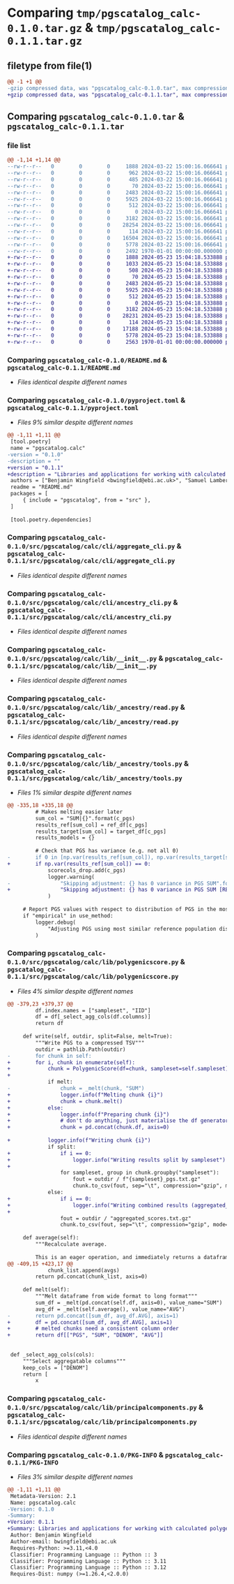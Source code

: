 # Comparing `tmp/pgscatalog_calc-0.1.0.tar.gz` & `tmp/pgscatalog_calc-0.1.1.tar.gz`

## filetype from file(1)

```diff
@@ -1 +1 @@
-gzip compressed data, was "pgscatalog_calc-0.1.0.tar", max compression
+gzip compressed data, was "pgscatalog_calc-0.1.1.tar", max compression
```

## Comparing `pgscatalog_calc-0.1.0.tar` & `pgscatalog_calc-0.1.1.tar`

### file list

```diff
@@ -1,14 +1,14 @@
--rw-r--r--   0        0        0     1888 2024-03-22 15:00:16.066641 pgscatalog_calc-0.1.0/README.md
--rw-r--r--   0        0        0      962 2024-03-22 15:00:16.066641 pgscatalog_calc-0.1.0/pyproject.toml
--rw-r--r--   0        0        0      485 2024-03-22 15:00:16.066641 pgscatalog_calc-0.1.0/src/pgscatalog/calc/__init__.py
--rw-r--r--   0        0        0       70 2024-03-22 15:00:16.066641 pgscatalog_calc-0.1.0/src/pgscatalog/calc/cli/__init__.py
--rw-r--r--   0        0        0     2483 2024-03-22 15:00:16.066641 pgscatalog_calc-0.1.0/src/pgscatalog/calc/cli/aggregate_cli.py
--rw-r--r--   0        0        0     5925 2024-03-22 15:00:16.066641 pgscatalog_calc-0.1.0/src/pgscatalog/calc/cli/ancestry_cli.py
--rw-r--r--   0        0        0      512 2024-03-22 15:00:16.066641 pgscatalog_calc-0.1.0/src/pgscatalog/calc/lib/__init__.py
--rw-r--r--   0        0        0        0 2024-03-22 15:00:16.066641 pgscatalog_calc-0.1.0/src/pgscatalog/calc/lib/_ancestry/__init__.py
--rw-r--r--   0        0        0     3182 2024-03-22 15:00:16.066641 pgscatalog_calc-0.1.0/src/pgscatalog/calc/lib/_ancestry/read.py
--rw-r--r--   0        0        0    28254 2024-03-22 15:00:16.066641 pgscatalog_calc-0.1.0/src/pgscatalog/calc/lib/_ancestry/tools.py
--rw-r--r--   0        0        0      114 2024-03-22 15:00:16.066641 pgscatalog_calc-0.1.0/src/pgscatalog/calc/lib/_config.py
--rw-r--r--   0        0        0    16504 2024-03-22 15:00:16.066641 pgscatalog_calc-0.1.0/src/pgscatalog/calc/lib/polygenicscore.py
--rw-r--r--   0        0        0     5778 2024-03-22 15:00:16.066641 pgscatalog_calc-0.1.0/src/pgscatalog/calc/lib/principalcomponents.py
--rw-r--r--   0        0        0     2492 1970-01-01 00:00:00.000000 pgscatalog_calc-0.1.0/PKG-INFO
+-rw-r--r--   0        0        0     1888 2024-05-23 15:04:18.533888 pgscatalog_calc-0.1.1/README.md
+-rw-r--r--   0        0        0     1033 2024-05-23 15:04:18.533888 pgscatalog_calc-0.1.1/pyproject.toml
+-rw-r--r--   0        0        0      508 2024-05-23 15:04:18.533888 pgscatalog_calc-0.1.1/src/pgscatalog/calc/__init__.py
+-rw-r--r--   0        0        0       70 2024-05-23 15:04:18.533888 pgscatalog_calc-0.1.1/src/pgscatalog/calc/cli/__init__.py
+-rw-r--r--   0        0        0     2483 2024-05-23 15:04:18.533888 pgscatalog_calc-0.1.1/src/pgscatalog/calc/cli/aggregate_cli.py
+-rw-r--r--   0        0        0     5925 2024-05-23 15:04:18.533888 pgscatalog_calc-0.1.1/src/pgscatalog/calc/cli/ancestry_cli.py
+-rw-r--r--   0        0        0      512 2024-05-23 15:04:18.533888 pgscatalog_calc-0.1.1/src/pgscatalog/calc/lib/__init__.py
+-rw-r--r--   0        0        0        0 2024-05-23 15:04:18.533888 pgscatalog_calc-0.1.1/src/pgscatalog/calc/lib/_ancestry/__init__.py
+-rw-r--r--   0        0        0     3182 2024-05-23 15:04:18.533888 pgscatalog_calc-0.1.1/src/pgscatalog/calc/lib/_ancestry/read.py
+-rw-r--r--   0        0        0    28231 2024-05-23 15:04:18.533888 pgscatalog_calc-0.1.1/src/pgscatalog/calc/lib/_ancestry/tools.py
+-rw-r--r--   0        0        0      114 2024-05-23 15:04:18.533888 pgscatalog_calc-0.1.1/src/pgscatalog/calc/lib/_config.py
+-rw-r--r--   0        0        0    17188 2024-05-23 15:04:18.533888 pgscatalog_calc-0.1.1/src/pgscatalog/calc/lib/polygenicscore.py
+-rw-r--r--   0        0        0     5778 2024-05-23 15:04:18.533888 pgscatalog_calc-0.1.1/src/pgscatalog/calc/lib/principalcomponents.py
+-rw-r--r--   0        0        0     2563 1970-01-01 00:00:00.000000 pgscatalog_calc-0.1.1/PKG-INFO
```

### Comparing `pgscatalog_calc-0.1.0/README.md` & `pgscatalog_calc-0.1.1/README.md`

 * *Files identical despite different names*

### Comparing `pgscatalog_calc-0.1.0/pyproject.toml` & `pgscatalog_calc-0.1.1/pyproject.toml`

 * *Files 9% similar despite different names*

```diff
@@ -1,11 +1,11 @@
 [tool.poetry]
 name = "pgscatalog.calc"
-version = "0.1.0"
-description = ""
+version = "0.1.1"
+description = "Libraries and applications for working with calculated polygenic scores"
 authors = ["Benjamin Wingfield <bwingfield@ebi.ac.uk>", "Samuel Lambert <sl925@medschl.cam.ac.uk>", "Laurent Gil <lg10@sanger.ac.uk>"]
 readme = "README.md"
 packages = [
     { include = "pgscatalog", from = "src" },
 ]
 
 [tool.poetry.dependencies]
```

### Comparing `pgscatalog_calc-0.1.0/src/pgscatalog/calc/cli/aggregate_cli.py` & `pgscatalog_calc-0.1.1/src/pgscatalog/calc/cli/aggregate_cli.py`

 * *Files identical despite different names*

### Comparing `pgscatalog_calc-0.1.0/src/pgscatalog/calc/cli/ancestry_cli.py` & `pgscatalog_calc-0.1.1/src/pgscatalog/calc/cli/ancestry_cli.py`

 * *Files identical despite different names*

### Comparing `pgscatalog_calc-0.1.0/src/pgscatalog/calc/lib/__init__.py` & `pgscatalog_calc-0.1.1/src/pgscatalog/calc/lib/__init__.py`

 * *Files identical despite different names*

### Comparing `pgscatalog_calc-0.1.0/src/pgscatalog/calc/lib/_ancestry/read.py` & `pgscatalog_calc-0.1.1/src/pgscatalog/calc/lib/_ancestry/read.py`

 * *Files identical despite different names*

### Comparing `pgscatalog_calc-0.1.0/src/pgscatalog/calc/lib/_ancestry/tools.py` & `pgscatalog_calc-0.1.1/src/pgscatalog/calc/lib/_ancestry/tools.py`

 * *Files 1% similar despite different names*

```diff
@@ -335,18 +335,18 @@
         # Makes melting easier later
         sum_col = "SUM|{}".format(c_pgs)
         results_ref[sum_col] = ref_df[c_pgs]
         results_target[sum_col] = target_df[c_pgs]
         results_models = {}
 
         # Check that PGS has variance (e.g. not all 0)
-        if 0 in [np.var(results_ref[sum_col]), np.var(results_target[sum_col])]:
+        if np.var(results_ref[sum_col]) == 0:
             scorecols_drop.add(c_pgs)
             logger.warning(
-                "Skipping adjustment: {} has 0 variance in PGS SUM".format(c_pgs)
+                "Skipping adjustment: {} has 0 variance in PGS SUM [REFERENCE]".format(c_pgs)
             )
 
     # Report PGS values with respect to distribution of PGS in the most similar reference population
     if "empirical" in use_method:
         logger.debug(
             "Adjusting PGS using most similar reference population distribution."
         )
```

### Comparing `pgscatalog_calc-0.1.0/src/pgscatalog/calc/lib/polygenicscore.py` & `pgscatalog_calc-0.1.1/src/pgscatalog/calc/lib/polygenicscore.py`

 * *Files 4% similar despite different names*

```diff
@@ -379,23 +379,37 @@
         df.index.names = ["sampleset", "IID"]
         df = df[_select_agg_cols(df.columns)]
         return df
 
     def write(self, outdir, split=False, melt=True):
         """Write PGS to a compressed TSV"""
         outdir = pathlib.Path(outdir)
-        for chunk in self:
+        for i, chunk in enumerate(self):
+            chunk = PolygenicScore(df=chunk, sampleset=self.sampleset)
+
             if melt:
-                chunk = _melt(chunk, "SUM")
+                logger.info(f"Melting chunk {i}")
+                chunk = chunk.melt()
+            else:
+                logger.info(f"Preparing chunk {i}")
+                # don't do anything, just materialise the df generator
+                chunk = pd.concat(chunk.df, axis=0)
 
+            logger.info(f"Writing chunk {i}")
             if split:
+                if i == 0:
+                    logger.info("Writing results split by sampleset")
+
                 for sampleset, group in chunk.groupby("sampleset"):
                     fout = outdir / f"{sampleset}_pgs.txt.gz"
                     chunk.to_csv(fout, sep="\t", compression="gzip", mode="a")
             else:
+                if i == 0:
+                    logger.info("Writing combined results (aggregated_scores.txt.gz)")
+
                 fout = outdir / "aggregated_scores.txt.gz"
                 chunk.to_csv(fout, sep="\t", compression="gzip", mode="a")
 
     def average(self):
         """Recalculate average.
 
         This is an eager operation, and immediately returns a dataframe
@@ -409,15 +423,17 @@
             chunk_list.append(avgs)
         return pd.concat(chunk_list, axis=0)
 
     def melt(self):
         """Melt dataframe from wide format to long format"""
         sum_df = _melt(pd.concat(self.df, axis=0), value_name="SUM")
         avg_df = _melt(self.average(), value_name="AVG")
-        return pd.concat([sum_df, avg_df.AVG], axis=1)
+        df = pd.concat([sum_df, avg_df.AVG], axis=1)
+        # melted chunks need a consistent column order
+        return df[["PGS", "SUM", "DENOM", "AVG"]]
 
 
 def _select_agg_cols(cols):
     """Select aggregatable columns"""
     keep_cols = ["DENOM"]
     return [
         x
```

### Comparing `pgscatalog_calc-0.1.0/src/pgscatalog/calc/lib/principalcomponents.py` & `pgscatalog_calc-0.1.1/src/pgscatalog/calc/lib/principalcomponents.py`

 * *Files identical despite different names*

### Comparing `pgscatalog_calc-0.1.0/PKG-INFO` & `pgscatalog_calc-0.1.1/PKG-INFO`

 * *Files 3% similar despite different names*

```diff
@@ -1,11 +1,11 @@
 Metadata-Version: 2.1
 Name: pgscatalog.calc
-Version: 0.1.0
-Summary: 
+Version: 0.1.1
+Summary: Libraries and applications for working with calculated polygenic scores
 Author: Benjamin Wingfield
 Author-email: bwingfield@ebi.ac.uk
 Requires-Python: >=3.11,<4.0
 Classifier: Programming Language :: Python :: 3
 Classifier: Programming Language :: Python :: 3.11
 Classifier: Programming Language :: Python :: 3.12
 Requires-Dist: numpy (>=1.26.4,<2.0.0)
```

